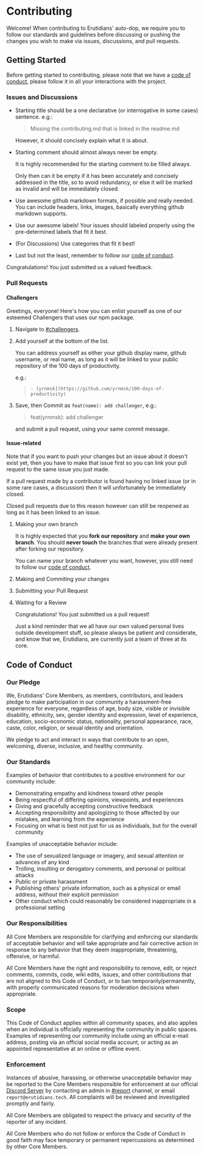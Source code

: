 # Contributing

Welcome! When contributing to Erutidians' auto-dop, we require you to follow our standards and guidelines before discussing or pushing the changes you wish to make via issues, discussions, and pull requests.

## Getting Started

Before getting started to contributing, please note that we have a [code of conduct](#code-of-conduct), please follow it in all your interactions with the project.

### Issues and Discussions

- Starting title should be a one declarative (or interrogative in some cases) sentence. e.g.:

    > Missing the contributing.md that is linked in the readme.md

    However, it should concisely explain what it is about.

- Starting comment should almost always never be empty.

    It is highly recommended for the starting comment to be filled always.

    Only then can it be empty if it has been accurately and concisely addressed in the title, so to avoid redundancy, or else it will be marked as invalid and will be immediately closed.

- Use awesome github markdown formats, if possible and really needed. You can include headers, links, images, basically everything github markdown supports.
- Use our awesome labels! Your issues should labeled properly using the pre-determined labels that fit it best.
- (For Discussions) Use categories that fit it best!
- Last but not the least, remember to follow our [code of conduct](#code-of-conduct).

Congratulations! You just submitted us a valued feedback.

### Pull Requests

#### Challengers

Greetings, everyone! Here's how you can enlist yourself as one of our esteemed Challengers that uses our npm package.

1. Navigate to [#challengers](./README.md/#challengers).
2. Add yourself at the bottom of the list.

    You can address yourself as either your github display name, github username, or real name, as long as it will be linked to your public repository of the 100 days of productivity.

    e.g.:
    > `- [yrnmsk](https://github.com/yrnmsk/100-days-of-productivity)`

3. Save, then Commit as `feat(name): add challenger`, e.g.:

    > feat(yrnmsk): add challenger

    and submit a pull request, using your same commit message.

#### Issue-related

Note that if you want to push your changes but an issue about it doesn't exist yet, then you have to make that issue first so you can link your pull request to the same issue you just made.

If a pull request made by a contributor is found having no linked issue (or in some rare cases, a discussion) then it will unfortunately be immediately closed.

Closed pull requests due to this reason however can still be reopened as long as it has been linked to an issue.

1. Making your own branch

    It is highly expected that you **fork our repository** and **make your own branch**. You should **never touch** the branches that were already present after forking our repository.

    You can name your branch whatever you want, however, you still need to follow our [code of conduct](#code-of-conduct).

2. Making and Commiting your changes

3. Submitting your Pull Request

4. Waiting for a Review

    Congratulations! You just submitted us a pull request!

    Just a kind reminder that we all have our own valued personal lives outside development stuff, so please always be patient and considerate, and know that we, Erutidians, are currently just a team of three at its core.

## Code of Conduct

### Our Pledge

We, Erutidians' Core Members, as members, contributors, and leaders pledge to make participation in our community a harassment-free experience for everyone, regardless of age, body size, visible or invisible disability, ethnicity, sex, gender identity and expression, level of experience, education, socio-economic status, nationality, personal appearance, race, caste, color, religion, or sexual identity and orientation.

We pledge to act and interact in ways that contribute to an open, welcoming, diverse, inclusive, and healthy community.

### Our Standards

Examples of behavior that contributes to a positive environment for our
community include:

- Demonstrating empathy and kindness toward other people
- Being respectful of differing opinions, viewpoints, and experiences
- Giving and gracefully accepting constructive feedback
- Accepting responsibility and apologizing to those affected by our mistakes,
  and learning from the experience
- Focusing on what is best not just for us as individuals, but for the overall
  community

Examples of unacceptable behavior include:

- The use of sexualized language or imagery, and sexual attention or advances of any kind
- Trolling, insulting or derogatory comments, and personal or political attacks
- Public or private harassment
- Publishing others' private information, such as a physical or email address, without their explicit permission
- Other conduct which could reasonably be considered inappropriate in a professional setting

### Our Responsibilities

All Core Members are responsible for clarifying and enforcing our standards of acceptable behavior and will take appropriate and fair corrective action in response to any behavior that they deem inappropriate, threatening, offensive, or harmful.

All Core Members have the right and responsibility to remove, edit, or reject comments, commits, code, wiki edits, issues, and other contributions that are not aligned to this Code of Conduct, or to ban temporarily/permanently, with properly communicated reasons for moderation decisions when appropriate.

### Scope

This Code of Conduct applies within all community spaces, and also applies when an individual is officially representing the community in public spaces. Examples of representing our community include using an official e-mail address, posting via an official social media account, or acting as an appointed representative at an online or offline event.

### Enforcement

Instances of abusive, harassing, or otherwise unacceptable behavior may be reported to the Core Members responsible for enforcement at our official [Discord Server](https://discord.gg/CsYcA7m67b) by contacting an admin in [#report](https://discord.com/channels/) channel, or email `report@erutidians.tech`. All complaints will be reviewed and investigated promptly and fairly.

All Core Members are obligated to respect the privacy and security of the reporter of any incident.

All Core Members who do not follow or enforce the Code of Conduct in good faith may face temporary or permanent repercussions as determined by other Core Members.